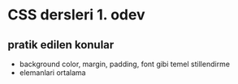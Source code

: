 # CSS dersleri 1. odev

## pratik edilen konular
-   background color, margin, padding, font gibi temel stillendirme
-   elemanlari ortalama